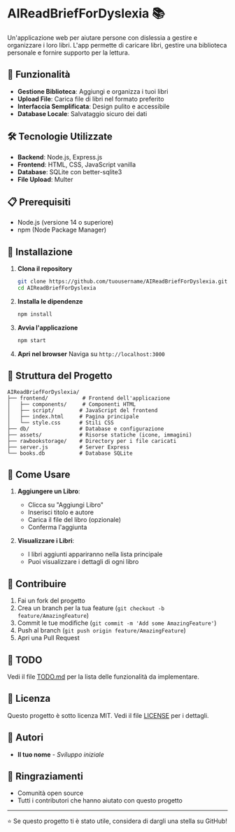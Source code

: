 # AIReadBriefForDyslexia 📚

Un'applicazione web per aiutare persone con dislessia a gestire e organizzare i loro libri. L'app permette di caricare libri, gestire una biblioteca personale e fornire supporto per la lettura.

## 🚀 Funzionalità

- **Gestione Biblioteca**: Aggiungi e organizza i tuoi libri
- **Upload File**: Carica file di libri nel formato preferito
- **Interfaccia Semplificata**: Design pulito e accessibile
- **Database Locale**: Salvataggio sicuro dei dati

## 🛠️ Tecnologie Utilizzate

- **Backend**: Node.js, Express.js
- **Frontend**: HTML, CSS, JavaScript vanilla
- **Database**: SQLite con better-sqlite3
- **File Upload**: Multer

## 📋 Prerequisiti

- Node.js (versione 14 o superiore)
- npm (Node Package Manager)

## 🔧 Installazione

1. **Clona il repository**
   ```bash
   git clone https://github.com/tuousername/AIReadBriefForDyslexia.git
   cd AIReadBriefForDyslexia
   ```

2. **Installa le dipendenze**
   ```bash
   npm install
   ```

3. **Avvia l'applicazione**
   ```bash
   npm start
   ```

4. **Apri nel browser**
   Naviga su `http://localhost:3000`

## 📁 Struttura del Progetto

```
AIReadBriefForDyslexia/
├── frontend/           # Frontend dell'applicazione
│   ├── components/     # Componenti HTML
│   ├── script/        # JavaScript del frontend
│   ├── index.html     # Pagina principale
│   └── style.css      # Stili CSS
├── db/                # Database e configurazione
├── assets/            # Risorse statiche (icone, immagini)
├── rawbookstorage/    # Directory per i file caricati
├── server.js          # Server Express
└── books.db           # Database SQLite
```

## 🎯 Come Usare

1. **Aggiungere un Libro**:
   - Clicca su "Aggiungi Libro"
   - Inserisci titolo e autore
   - Carica il file del libro (opzionale)
   - Conferma l'aggiunta

2. **Visualizzare i Libri**:
   - I libri aggiunti appariranno nella lista principale
   - Puoi visualizzare i dettagli di ogni libro

## 🤝 Contribuire

1. Fai un fork del progetto
2. Crea un branch per la tua feature (`git checkout -b feature/AmazingFeature`)
3. Commit le tue modifiche (`git commit -m 'Add some AmazingFeature'`)
4. Push al branch (`git push origin feature/AmazingFeature`)
5. Apri una Pull Request

## 📝 TODO

Vedi il file [TODO.md](./TODO.md) per la lista delle funzionalità da implementare.

## 📄 Licenza

Questo progetto è sotto licenza MIT. Vedi il file [LICENSE](./LICENSE) per i dettagli.

## 👥 Autori

- **Il tuo nome** - *Sviluppo iniziale*

## 🙏 Ringraziamenti

- Comunità open source
- Tutti i contributori che hanno aiutato con questo progetto

---

⭐ Se questo progetto ti è stato utile, considera di dargli una stella su GitHub!